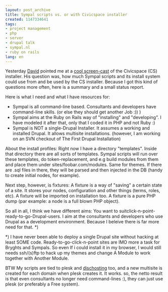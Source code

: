 ```yaml
---
layout: post_archive
title: Sympal scripts vs. or with Civicspace installer
created: 1147334641
tags:
- project management
- php
- server
- drupal talk
- sympal.nl
- ruby on rails
lang: en
---
```

Yesterday <a href="http://www.digitaldivide.net/blog/geilhufe">David</a> pointed me at a <a href="http://www.youtube.com/watch?v=COg-orloxlY">cool screen-cast</a> of the Civicspace (CS) installer. His question was, how much Sympal scripts and its install system could use from and be used by the CS installer. Because I got this kind of questions more often, here is a summary and a small status report. 

Here is what I need and what I have resources for:
<ul>
<li>Sympal is all command-line based. Consultants and developers have command-line skills. (or else they should get another Job :)) )</li>
<li> Sympal aims at the Ruby on Rails way of "installing" and "developing". I have modeled it after that, only that I coded it in PHP and not Ruby :)</li>
<li> Sympal is NOT a single-Drupal Installer. It assumes a working and installed Drupal. It allows multisite installations. (however, I am working on an SVN checkout of The First Drupal Installation)</li>
</ul>
About the install profiles:
Right now I have a directory "templates". Inside that directory there are all sorts of templates. Sympal scripts will run over these templates, do token-replacement, and e.g build modules from them and place them under 
sites/foobar.com/modules. Same for themes. If there are .sql files in there, they will be parsed and then injected in the DB (handy to create initial nodes, for example).

Next step, however, is fixtures: A fixture is a way of "saving" a certain state of a site. It stores your nodes, configuration and other things (terms, roles, etc).
A fixture will be imported on installation too. A fixture is a pure PHP dump (par example: a node is a full blown PHP object).

So all in all, I think we have different aims: You want to suitclick-n-point-ready-to-go-Drupal-users.
I aim at the consultants and developers who use Drupal as a development 
environment. Because I beleive there is far more need for that. *)

*) I have never been able to deploy a single Drupal site without hacking at least SOME code. Ready-to-go-click-n-point sites are IMO more a task for Bryghts and Sympals. So even If i could install it in my browser, I would still needs ssh/(s)ftp to hack up my themes and change A Module to work together with Another Module.

BTW My scripts are tied to plesk and <a href="http://dischosting.sourceforge.net/">dischosting</a> too, and a new multisite is created for each domain when plesk creates it. It works. so, the netto result is that even consultants no longer need command-lines :), they can just use plesk (or preferably a Free system).
